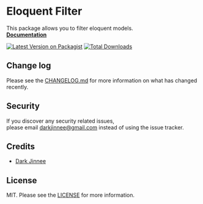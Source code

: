 # Eloquent Filter
This package allows you to filter eloquent models.  
[**Documentation**][wiki]

[![Latest Version on Packagist][ico-version]][link-packagist]
[![Total Downloads][ico-downloads]][link-downloads]

## Change log
Please see the [CHANGELOG.md](CHANGELOG.md) for more information on what has changed recently.

## Security
If you discover any security related issues,  
please email darkjinnee@gmail.com instead of using the issue tracker.

## Credits
- [Dark Jinnee][link-author]

## License
MIT. Please see the [LICENSE](LICENSE) for more information.

[ico-version]: https://img.shields.io/packagist/v/darkjinnee/eloquent-filter.svg?style=flat-square
[ico-downloads]: https://img.shields.io/packagist/dt/darkjinnee/eloquent-filter.svg?style=flat-square

[wiki]: https://github.com/darkjinnee/eloquent-filter/wiki
[link-packagist]: https://packagist.org/packages/darkjinnee/eloquent-filter
[link-downloads]: https://packagist.org/packages/darkjinnee/eloquent-filter
[link-author]: https://github.com/darkjinnee
